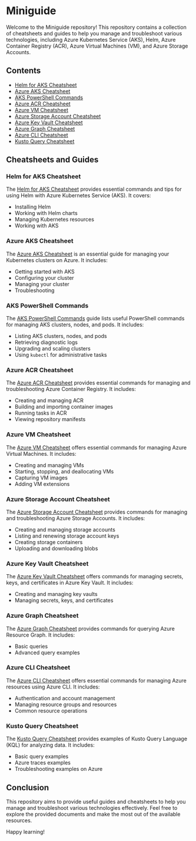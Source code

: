 # Miniguide

Welcome to the Miniguide repository! This repository contains a collection of cheatsheets and guides to help you manage and troubleshoot various technologies, including Azure Kubernetes Service (AKS), Helm, Azure Container Registry (ACR), Azure Virtual Machines (VM), and Azure Storage Accounts.

## Contents

- [Helm for AKS Cheatsheet](aks-helm-cheatsheet.md)
- [Azure AKS Cheatsheet](aks-cheatsheet.md)
- [AKS PowerShell Commands](aks.md)
- [Azure ACR Cheatsheet](azure-acr-cheatsheet.md)
- [Azure VM Cheatsheet](azure-vm-cheatsheet.md)
- [Azure Storage Account Cheatsheet](azure-storage-cheatsheet.md)
- [Azure Key Vault Cheatsheet](azure-keyvault-cheatsheet.md)
- [Azure Graph Cheatsheet](az-graph-cheatsheet.md)
- [Azure CLI Cheatsheet](az-cli-cheatsheet.md)
- [Kusto Query Cheatsheet](kusto-cheatsheet.md)

## Cheatsheets and Guides

### Helm for AKS Cheatsheet

The [Helm for AKS Cheatsheet](aks-helm-cheatsheet.md) provides essential commands and tips for using Helm with Azure Kubernetes Service (AKS). It covers:

- Installing Helm
- Working with Helm charts
- Managing Kubernetes resources
- Working with AKS

### Azure AKS Cheatsheet

The [Azure AKS Cheatsheet](aks-cheatsheet.md) is an essential guide for managing your Kubernetes clusters on Azure. It includes:

- Getting started with AKS
- Configuring your cluster
- Managing your cluster
- Troubleshooting

### AKS PowerShell Commands

The [AKS PowerShell Commands](aks.md) guide lists useful PowerShell commands for managing AKS clusters, nodes, and pods. It includes:

- Listing AKS clusters, nodes, and pods
- Retrieving diagnostic logs
- Upgrading and scaling clusters
- Using `kubectl` for administrative tasks

### Azure ACR Cheatsheet

The [Azure ACR Cheatsheet](azure-acr-cheatsheet.md) provides essential commands for managing and troubleshooting Azure Container Registry. It includes:

- Creating and managing ACR
- Building and importing container images
- Running tasks in ACR
- Viewing repository manifests

### Azure VM Cheatsheet

The [Azure VM Cheatsheet](azure-vm-cheatsheet.md) offers essential commands for managing Azure Virtual Machines. It includes:

- Creating and managing VMs
- Starting, stopping, and deallocating VMs
- Capturing VM images
- Adding VM extensions

### Azure Storage Account Cheatsheet

The [Azure Storage Account Cheatsheet](azure-storage-cheatsheet.md) provides commands for managing and troubleshooting Azure Storage Accounts. It includes:

- Creating and managing storage accounts
- Listing and renewing storage account keys
- Creating storage containers
- Uploading and downloading blobs

### Azure Key Vault Cheatsheet

The [Azure Key Vault Cheatsheet](azure-keyvault-cheatsheet.md) offers commands for managing secrets, keys, and certificates in Azure Key Vault. It includes:

- Creating and managing key vaults
- Managing secrets, keys, and certificates

### Azure Graph Cheatsheet

The [Azure Graph Cheatsheet](az-graph-cheatsheet.md) provides commands for querying Azure Resource Graph. It includes:

- Basic queries
- Advanced query examples

### Azure CLI Cheatsheet

The [Azure CLI Cheatsheet](az-cli-cheatsheet.md) offers essential commands for managing Azure resources using Azure CLI. It includes:

- Authentication and account management
- Managing resource groups and resources
- Common resource operations

### Kusto Query Cheatsheet

The [Kusto Query Cheatsheet](kusto-cheatsheet.md) provides examples of Kusto Query Language (KQL) for analyzing data. It includes:

- Basic query examples
- Azure traces examples
- Troubleshooting examples on Azure

## Conclusion

This repository aims to provide useful guides and cheatsheets to help you manage and troubleshoot various technologies effectively. Feel free to explore the provided documents and make the most out of the available resources.

Happy learning!
